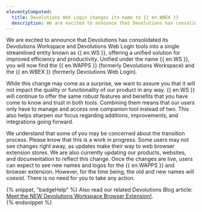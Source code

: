 ```yaml
---
eleventyComputed:
  title: Devolutions Web Login changes its name to {{ en.WBEX }}
  description: We are excited to announce that Devolutions has consolidated its Devolutions Workspace and Devolutions Web Login tools into a single streamlined entity known as {{ en.WS }}, offering a unified solution for improved efficiency and productivity.
---
```

We are excited to announce that Devolutions has consolidated its Devolutions Workspace and Devolutions Web Login tools into a single streamlined entity known as {{ en.WS }}, offering a unified solution for improved efficiency and productivity. Unified under the name {{ en.WS }}, you will now find the {{ en.WAPPS }} (formerly Devolutions Workspace) and the {{ en.WBEX }} (formerly Devolutions Web Login).  

While this change may come as a surprise, we want to assure you that it will not impact the quality or functionality of our product in any way. {{ en.WS }} will continue to offer the same robust features and benefits that you have come to know and trust in both tools. Combining them means that our users only have to manage and access one companion tool instead of two. This also helps sharpen our focus regarding additions, improvements, and integrations going forward.

We understand that some of you may be concerned about the transition process. Please know that this is a work in progress. Some users may not see changes right away, as updates make their way to web browser extension stores. We are also currently updating our products, websites, and documentation to reflect this change. Once the changes are live, users can expect to see new names and logos for the {{ en.WAPPS }} and browser extension. However, for the time being, the old and new names will coexist. There is no need for you to take any action.  

{% snippet, "badgeHelp" %}
Also read our related Devolutions Blog article: [Meet the NEW Devolutions Workspace Browser Extension!](https://blog.devolutions.net/2023/11/meet-the-new-devolutions-workspace-browser-extension/).  
{% endsnippet %}
